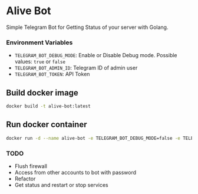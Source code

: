 # Alive Bot
Simple Telegram Bot for Getting Status of your server with Golang.

### Environment Variables
- `TELEGRAM_BOT_DEBUG_MODE`: Enable or Disable Debug mode. Possible values: `true` or `false`
- `TELEGRAM_BOT_ADMIN_ID`: Telegram ID of admin user
- `TELEGRAM_BOT_TOKEN`: API Token


## Build docker image
```bash
docker build -t alive-bot:latest
```

## Run docker container

```bash
docker run -d --name alive-bot -e TELEGRAM_BOT_DEBUG_MODE=false -e TELEGRAM_BOT_ADMIN_ID=YOUR_TELEGRAM_USER_ID -e TELEGRAM_BOT_TOKEN="YOUR_BOT_TOKEN" alive-bot:latest
```

### TODO

- Flush firewall
- Access from other accounts to bot with password
- Refactor
- Get status and restart or stop services